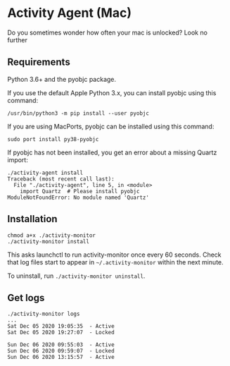 Activity Agent (Mac)
====================

Do you sometimes wonder how often your mac is unlocked?
Look no further

Requirements
------------

Python 3.6+ and the pyobjc package.

If you use the default Apple Python 3.x, you can install pyobjc using this command:
```
/usr/bin/python3 -m pip install --user pyobjc
```

If you are using MacPorts, pyobjc can be installed using this command:
```
sudo port install py38-pyobjc
````

If pyobjc has not been installed, you get an error about
a missing Quartz import:

```
./activity-agent install
Traceback (most recent call last):
  File "./activity-agent", line 5, in <module>
    import Quartz  # Please install pyobjc
ModuleNotFoundError: No module named 'Quartz'
```

Installation
------------

```
chmod a+x ./activity-monitor
./activity-monitor install
```

This asks launchctl to run activity-monitor once every 60 seconds.
Check that log files start to appear in `~/.activity-monitor` within the
next minute.

To uninstall, run `./activity-monitor uninstall`.


Get logs
--------

```
./activity-monitor logs
...
Sat Dec 05 2020 19:05:35  - Active
Sat Dec 05 2020 19:27:07  - Locked

Sun Dec 06 2020 09:55:03  - Active
Sun Dec 06 2020 09:59:07  - Locked
Sun Dec 06 2020 13:15:57  - Active
```
